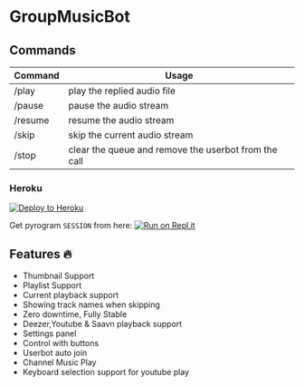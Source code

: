# GroupMusicBot

## Commands

| Command | Usage                                                |
| ------- | ---------------------------------------------------- |
| /play   | play the replied audio file                          |
| /pause  | pause the audio stream                               |
| /resume | resume the audio stream                              |
| /skip   | skip the current audio stream                        |
| /stop   | clear the queue and remove the userbot from the call |

### Heroku

[![Deploy to Heroku](https://www.herokucdn.com/deploy/button.svg)](https://heroku.com/deploy?template=https://github.com/ImTheekshana126/GroupMusicBot)

Get pyrogram `SESSION` from here: [![Run on Repl.it](https://repl.it/badge/github/ChankitSaini/GenerateStringSession)](https://replit.com/@ChankitSaini/GenerateStringSession)


<h2> Features 🔥 </h2>

- Thumbnail Support
- Playlist Support
- Current playback support
- Showing track names when skipping
- Zero downtime, Fully Stable
- Deezer,Youtube & Saavn playback support
- Settings panel
- Control with buttons
- Userbot auto join
- Channel Music Play
- Keyboard selection support for youtube play


